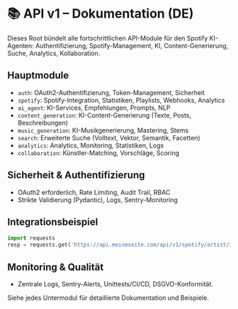# 📚 API v1 – Dokumentation (DE)

Dieses Root bündelt alle fortschrittlichen API-Module für den Spotify KI-Agenten: Authentifizierung, Spotify-Management, KI, Content-Generierung, Suche, Analytics, Kollaboration.

## Hauptmodule
- `auth`: OAuth2-Authentifizierung, Token-Management, Sicherheit
- `spotify`: Spotify-Integration, Statistiken, Playlists, Webhooks, Analytics
- `ai_agent`: KI-Services, Empfehlungen, Prompts, NLP
- `content_generation`: KI-Content-Generierung (Texte, Posts, Beschreibungen)
- `music_generation`: KI-Musikgenerierung, Mastering, Stems
- `search`: Erweiterte Suche (Volltext, Vektor, Semantik, Facetten)
- `analytics`: Analytics, Monitoring, Statistiken, Logs
- `collaboration`: Künstler-Matching, Vorschläge, Scoring

## Sicherheit & Authentifizierung
- OAuth2 erforderlich, Rate Limiting, Audit Trail, RBAC
- Strikte Validierung (Pydantic), Logs, Sentry-Monitoring

## Integrationsbeispiel
```python
import requests
resp = requests.get('https://api.meineseite.com/api/v1/spotify/artist/insights', headers={"Authorization": "Bearer ..."})
```

## Monitoring & Qualität
- Zentrale Logs, Sentry-Alerts, Unittests/CI/CD, DSGVO-Konformität.

Siehe jedes Untermodul für detaillierte Dokumentation und Beispiele.


